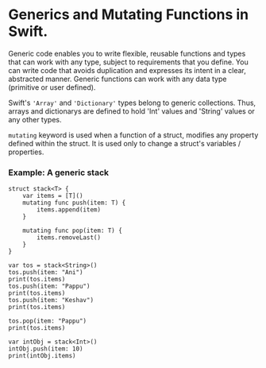# Generics and Mutating Functions in Swift.

Generic code enables you to write flexible, reusable functions and types that can work with any type, subject to requirements that you define. You can write code that avoids duplication and expresses its intent in a clear, abstracted manner. Generic functions can work with any data type (primitive or user defined).

Swift's `'Array'` and `'Dictionary'` types belong to generic collections. Thus, arrays and dictionarys are defined to hold 'Int' values and 'String' values or any other types.

```mutating``` keyword is used when a function of a struct, modifies any property defined within the struct. It is used only to change a struct's variables / properties.

### Example: A generic stack

```
struct stack<T> {
    var items = [T]()
    mutating func push(item: T) {
        items.append(item)
    }
    
    mutating func pop(item: T) {
        items.removeLast()
    }
}

var tos = stack<String>()
tos.push(item: "Ani")
print(tos.items)
tos.push(item: "Pappu")
print(tos.items)
tos.push(item: "Keshav")
print(tos.items)

tos.pop(item: "Pappu")
print(tos.items)

var intObj = stack<Int>()
intObj.push(item: 10)
print(intObj.items)
```